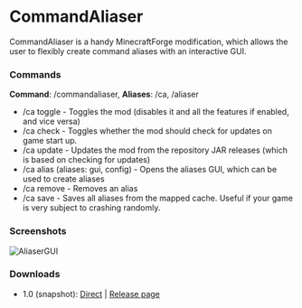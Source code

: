 # CommandAliaser
CommandAliaser is a handy MinecraftForge modification, which allows the user to flexibly create command aliases with an interactive GUI.

### Commands
**Command**: /commandaliaser, **Aliases**: /ca, /aliaser
* /ca toggle - Toggles the mod (disables it and all the features if enabled, and vice versa)
* /ca check - Toggles whether the mod should check for updates on game start up.
* /ca update - Updates the mod from the repository JAR releases (which is based on checking for updates)
* /ca alias (aliases: gui, config) - Opens the aliases GUI, which can be used to create aliases
* /ca remove <alias> - Removes an alias
* /ca save - Saves all aliases from the mapped cache. Useful if your game is very subject to crashing randomly.

### Screenshots
![AliaserGUI](https://i.imgur.com/5HnAtfC.png "Aliaser GUI")

### Downloads
* 1.0 (snapshot): [Direct](https://github.com/ReflxctionDev/CommandAliaser/releases/download/1.0-SNAPSHOT/CommandAliaser-1.0-SNAPSHOT.jar) | [Release page](https://github.com/ReflxctionDev/CommandAliaser/releases/tag/1.0-SNAPSHOT)